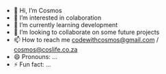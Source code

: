 - 👋 Hi, I’m Cosmos
- 👀 I’m interested in colaboration
- 🌱 I’m currently learning development
- 💞️ I’m looking to collaborate on some future projects
- 📫 How to reach me codewithcosmos@gmail.com / cosmos@coslife.co.za
- 😄 Pronouns: ...
- ⚡ Fun fact: ...

<!---
codewithcosmos/codewithcosmos is a ✨ special ✨ repository because its `README.md` (this file) appears on your GitHub profile.
You can click the Preview link to take a look at your changes.
--->
